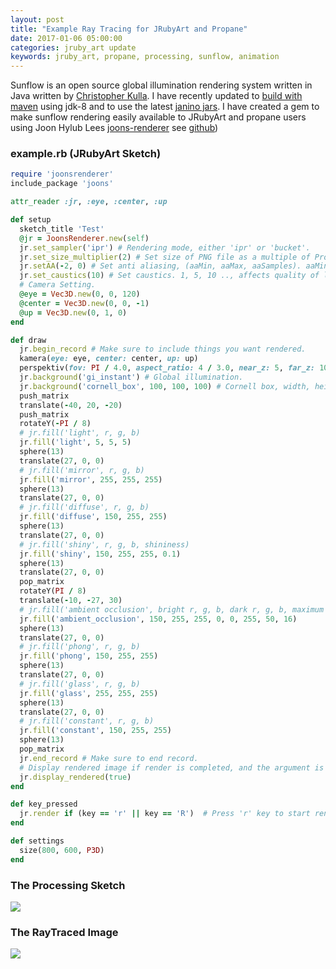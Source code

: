 ```yaml
---
layout: post
title: "Example Ray Tracing for JRubyArt and Propane"
date: 2017-01-06 05:00:00
categories: jruby_art update
keywords: jruby_art, propane, processing, sunflow, animation
---
```

Sunflow is an open source global illumination rendering system written in Java written by [Christopher Kulla][fpsunflower]. I have recently updated to [build with maven][maven] using jdk-8 and to use the latest [janino jars][janino]. I have created a gem to make sunflow rendering easily available to JRubyArt and propane users using Joon Hylub Lees [joons-renderer][joons]  see [github][github])

### example.rb (JRubyArt Sketch)
```ruby
require 'joonsrenderer'
include_package 'joons'

attr_reader :jr, :eye, :center, :up

def setup
  sketch_title 'Test'
  @jr = JoonsRenderer.new(self)
  jr.set_sampler('ipr') # Rendering mode, either 'ipr' or 'bucket'.
  jr.set_size_multiplier(2) # Set size of PNG file as a multiple of Processing sketch size.
  jr.setAA(-2, 0) # Set anti aliasing, (aaMin, aaMax, aaSamples). aaMin & aaMax = .. -2, -1, .. , 1, 2 .. aaMin < aaMax.
  jr.set_caustics(10) # Set caustics. 1, 5, 10 .., affects quality of light reflected & refracted through glass.
  # Camera Setting.
  @eye = Vec3D.new(0, 0, 120)
  @center = Vec3D.new(0, 0, -1)
  @up = Vec3D.new(0, 1, 0)
end

def draw
  jr.begin_record # Make sure to include things you want rendered.
  kamera(eye: eye, center: center, up: up)
  perspektiv(fov: PI / 4.0, aspect_ratio: 4 / 3.0, near_z: 5, far_z: 10_000)
  jr.background('gi_instant') # Global illumination.
  jr.background('cornell_box', 100, 100, 100) # Cornell box, width, height, depth.
  push_matrix
  translate(-40, 20, -20)
  push_matrix
  rotateY(-PI / 8)
  # jr.fill('light', r, g, b)
  jr.fill('light', 5, 5, 5)
  sphere(13)
  translate(27, 0, 0)
  # jr.fill('mirror', r, g, b)
  jr.fill('mirror', 255, 255, 255)
  sphere(13)
  translate(27, 0, 0)
  # jr.fill('diffuse', r, g, b)
  jr.fill('diffuse', 150, 255, 255)
  sphere(13)
  translate(27, 0, 0)
  # jr.fill('shiny', r, g, b, shininess)
  jr.fill('shiny', 150, 255, 255, 0.1)
  sphere(13)
  translate(27, 0, 0)
  pop_matrix
  rotateY(PI / 8)
  translate(-10, -27, 30)
  # jr.fill('ambient occlusion', bright r, g, b, dark r, g, b, maximum distance, int samples)
  jr.fill('ambient_occlusion', 150, 255, 255, 0, 0, 255, 50, 16)
  sphere(13)
  translate(27, 0, 0)
  # jr.fill('phong', r, g, b)
  jr.fill('phong', 150, 255, 255)
  sphere(13)
  translate(27, 0, 0)
  # jr.fill('glass', r, g, b)
  jr.fill('glass', 255, 255, 255)
  sphere(13)
  translate(27, 0, 0)
  # jr.fill('constant', r, g, b)
  jr.fill('constant', 150, 255, 255)
  sphere(13)
  pop_matrix
  jr.end_record # Make sure to end record.
  # Display rendered image if render is completed, and the argument is true.
  jr.display_rendered(true)
end

def key_pressed
  jr.render if (key == 'r' || key == 'R')  # Press 'r' key to start rendering.
end

def settings
  size(800, 600, P3D)
end

```

### The Processing Sketch

<img src="{{site.github.url}}/assets/media_captured.png" />

### The RayTraced Image

<img src="{{site.github.url}}/assets/media_rendered.png" />


 [fpsunflower]:http://sunflow.sourceforge.net/
 [maven]:https://github.com/monkstone/sunflow
 [joons]:https://github.com/joonhyublee/joons-renderer
 [janino]:http://janino-compiler.github.io/janino/
 [github]:https://github.com/monkstone/joonsrenderer
